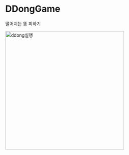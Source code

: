 # DDongGame
떨어지는 똥 피하기


<img width="372" alt="ddong실행" src="https://user-images.githubusercontent.com/52342363/110474282-d6f23200-8122-11eb-8f42-025e49c1bb2d.PNG">
